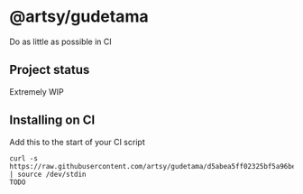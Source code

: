 # @artsy/gudetama

Do as little as possible in CI

## Project status

Extremely WIP

## Installing on CI

Add this to the start of your CI script

<!-- the_installation_command_is_on_the_next_line -->
    curl -s https://raw.githubusercontent.com/artsy/gudetama/d5abea5ff02325bf5a96be95a04878490319d1d2/install.sh | source /dev/stdin
    TODO
